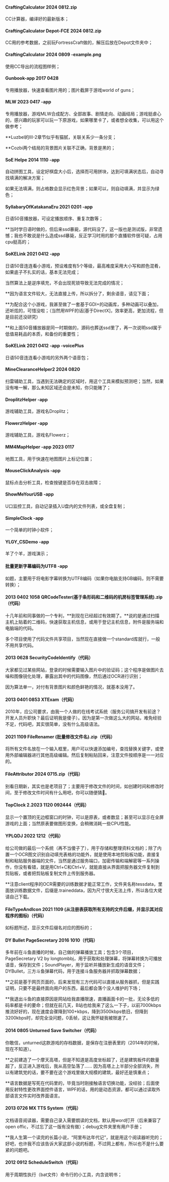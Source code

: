 #### CraftingCalculator 2024 0812.zip

CC计算器，编译好的最新版本；

#### CraftingCalculator Depot-FCE 2024 0812.zip

CC用的参考数据，之前玩FortressCraft做的，解压后放在Depot文件夹中；

#### CraftingCalculator 2024 0809 -example.png

使用CC导出的流程图样例；

#### Gunbook-app 2017 0428

专用播放器，快速查看图片用的；图片截屏于游戏world of guns；

#### MLW 2023 0417 -app

专用播放器，游戏MLW合成配方、全部故事、剧情走向、动画结局；游戏挺虐心的，感兴趣的玩家可以玩一下原游戏，如果哪里卡了，或者想全收集，可以用这个做参考；

**Luzbel的III-2章节似乎有猫腻，关联关系少一条分支；

**Cozbi两个结局的背景图片关联不正确，背景是黑的；

#### SoE Helpe 2014 1110 -app

自动拼图工具，设定好棋盘大小后，选择而可用拼块，达到可填满状态后，自动寻找填满的解决方案；

如果无法填满，则占格数会显示红色背景；如果可以，则自动填满，并显示为绿色；

#### SyllabaryOfKatakanaEru 2021 0201 -app

日语50音播放器，可设定播放顺序、重复次数等；

**当时学日语时做的，但后来ssd暴毙，源代码没了，这一版也是测试版，非常遗憾；我也不敢说是什么造成ssd暴毙，反正学习时用的那个直播软件很可疑，占用cpu挺高的；

#### SoKELink 2021 0412 -app

日语50音连连看小游戏，预设难度有5个等级，最高难度采用大小写和颜色混肴，如果底子不扎实的话，基本无法完成；

当然算法上是逆序填充，不会出现死锁导致无法完成的情况；

**因为语言文件较大，无法直接上传，所以拆分了，剩余语音，请见下面；

**为配合这个小游戏，我甚至做了一套基于GDI+的动画库，多种动画可以叠加，还听炫的，可惜没啦；（当然用WPF的话[基于DirectX]，效率更高，更加流程，但是目前还没研究）

**和上面50音播放器是同一时期做的，源码也葬送ssd里了，再一次说明ssd属于低值易耗品的本质，和备份的重要性；

#### SoKELink 2021 0412 -app -voicePlus

日语50音连连看小游戏的另外两个语音包；

#### MineClearanceHelper2 2024 0820

扫雷辅助工具，当遇到无法确定的区域时，用这个工具来模拟预测吧；当然，如果没有唯一解，那么未知区域还会是未知，你只能赌了；

#### DroplitzHelper -app

游戏辅助工具，游戏名Droplitz；

#### FlowerzHelper -app

游戏辅助工具，游戏名Flowerz；

#### MM4MapHelper -app 2023 0117

地图工具，用于快速在地图图片上标记位置；

#### MouseClickAnalysis -app

鼠标点击分析工具，检查按键是否存在双击故障；

#### ShowMeYourUSB -app

U口监控工具，自动记录插入U盘内的文件列表，或全盘复制；

#### SimpleClock -app

一个简单的时钟小软件；

#### YLGY_CSDemo -app

羊了个羊，游戏演示；

#### 批量更新字幕编码为UTF8 -app

如题，主要用于将电影字幕转换为UTF8编码（如果你电脑支持GB编码，则不需要转换）；

#### 2013 0402 1058 QRCodeTester(基于条形码和二维码的机房标签管理系统).zip（代码）

十几年前和同事做的一个专利，**到现在已经超过有效期了。**说的是通过扫描主机上贴着的二维码，快速获取主机信息，或用于登记主机信息，附件是服务端和电脑端的代码。

多个项目使用了代码文件共享项目，当然现在直接做一个standard库就行，一般不用共享代码。

#### 2013 0628 SecurityCodeIdentify（代码）

大家都见过某些网站，登录的时候需要输入图片中的验证码；这个程序是做图片去噪和图像锐化处理，暴露出其中的代码图像，然后通过OCR进行识别；

因为算法单一，对付有背景图片和颜色鲜艳的情况，就基本没用了。

#### 2013 0401 0853 XTExam（代码）

2010年，应公司要求，由我一个人做的在线考试系统（服务公司搞开发有前途？开发人员升职快？最后证明我是傻子）。因为是第一次做这么大的网站，难免经验不足，代码吧，其实很简单，没有什么高级语法。

#### 2021 1109 FileRenamer (批量修改文件名).zip（代码）

将所有文件名放在一个输入框里，用户可以快速添加编号，查找替换关键字，或使用外部编辑器进行其他高级编辑。然后复制粘贴回来，注意文件按顺序是一一对应的。

#### FileAttributor 2024 0715.zip（代码）

别看日期新，其实也是老项目了；主要用于修改文件的时间，如创建时间和修改时间，至于修改文件时间有什么用吧，你可以随便猜🤭。

#### TopClock 2.2023 1120 092444（代码）

显示一个置顶的无边框窗口的时钟，可以是原表，或者数显；甚至可以显示在全屏游戏的上面；当然原表要做图形变换，会稍微消耗一些CPU性能。

#### YPLQDJ 2022 1212（代码）

给公司做的最后一个系统（再不当傻子了），用于存储和整理资料文档的；除了内置一个OCR图文识别自动填充表格的功能外，就是使用本地剪贴板功能，直接复制和粘贴服务器端的文件，当然是通过服务端口，加密传输和端解密等一系列操作，你没有看错，就是用Ctrl+C和Ctrl+V，就能直接从界面把服务器文件复制到剪贴板，或者把剪贴板复制文件上传到服务器。

**注意client程序的OCR需要的训练数据才能正常工作，文件夹名称tessdata，里面放训练数据文件，后缀是.traineddata，因为尺寸很大无法上传，所以各位大佬请自己下载。

#### FileTypeAndIcon 2021 1109 (从注册表获取所有支持的文件后缀，并显示其对应程序的图标)（代码）

如标题所述，显示文件后缀名对应的图标的；

#### DY Bullet PageSecretary 2016 1010（代码）

多年前在斗鱼直播的时候，自己做的弹幕播放工具；包含3个项目，PageSecretary V2 by longtombbj，用于获取和处理弹幕，将弹幕转换为可播放语音，保存到文件；SoundPlayer，用于监听并播放新生成的语音文件；DYBullet，三方斗鱼弹幕代码，用于连接斗鱼服务器并抓取弹幕数据；

**之前是基于网页页面的，后来发现有三方代码可以直接从服务器抓，但是实践证明，只要不是最终面向用户的东西，最后都会落个没人维护的下场；

**我退出斗鱼的直接原因是网站给我直播限速，直播画面卡的一批，无论多低的码率都是卡的要命；但就在前几天，B站也给我来了这么一下子，以前7000kbps推流好好的，现在速度会骤降到100+kbps，降到3500kbps依旧，但降到3200kbps时，却完全没问题，0丢帧，这让我怀疑我被限速了。

#### 2014 0805 Unturned Save Switcher（代码）

你敢信，unturned这款游戏的存档数据，是保存在注册表里的（2014年的时候，现在不知道）。

**之前建造了一个摩天高塔，但是不知道是高度坐标超了，还是建筑板件的数量超了，反正进入游戏后，我从高空坠落了…… 因为高塔上上半部分全部消失，所以有建筑党的话，要不要在这个游戏里做大规模的建筑，最好还是慎重点；

**语言数据是写死在代码里的，毕竟当时刚接触语言切换功能，没经验；后面使用反射特性更改界面控件语言，WPF的话，用的是动态资源，都可以通过读取外部语言文件实时改界面语言。

#### 2013 0726 MX TTS System（代码）

文档语音阅读器，需要自己录入需要朗读的文档，默认用word打开（后来兼容了open offic，不过忘了这一版有没有做）；debug文件夹里有用户手册；

**我人生第一个读完的长篇小说，“阿里布达年代记”，就是用这个阅读器听完的；好吧，也许我不应该告诉大家这部小说的标题，不过网上都有，所以也不是什么要紧的问题吧。

#### 2012 0912 ScheduleSwitch（代码）

用于周期性执行（bat文件）命令行的小工具，内含说明书；
